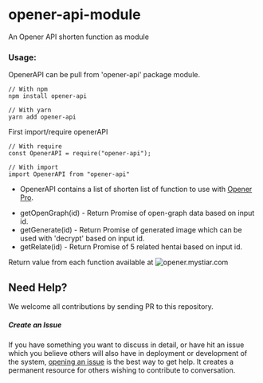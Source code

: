 # opener-api-module
An Opener API shorten function as module
  
### Usage:
OpenerAPI can be pull from 'opener-api' package module.
```
// With npm
npm install opener-api
  
// With yarn
yarn add opener-api
```
  
First import/require openerAPI
```
// With require
const OpenerAPI = require("opener-api");
  
// With import
import OpenerAPI from "opener-api"
```
  
- OpenerAPI contains a list of shorten list of function to use with [Opener Pro](https://github.com/aomkirby123/opener-pro).   
* getOpenGraph(id) - Return Promise of open-graph data based on input id.
* getGenerate(id) - Return Promise of generated image which can be used with 'decrypt' based on input id.
* getRelate(id) - Return Promise of 5 related hentai based on input id.
  
Return value from each function available at ![opener.mystiar.com](https://api.opener.mystiar.com)
  
## Need Help?
We welcome all contributions by sending PR to this repository.
  
##### Create an Issue
If you have something you want to discuss in detail, or have hit an issue which you believe others will also have in deployment or development of the system, [opening an issue](https://github.com/aomkirby123/opener-pro/issues) is the best way to get help. It creates a permanent resource for others wishing to contribute to conversation.

